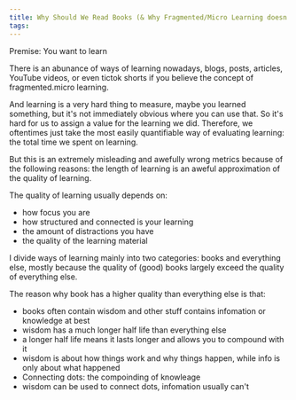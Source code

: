 ```yaml
---
title: Why Should We Read Books (& Why Fragmented/Micro Learning doesn't work)
tags:
---
```


Premise: You want to learn

There is an abunance of ways of learning nowadays, blogs, posts, articles, YouTube videos, or even tictok shorts if you believe the concept of fragmented.micro learning.

And learning is a very hard thing to measure, maybe you learned something, but it's not immediately obvious where you can use that. So it's hard for us to assign a value for the learning we did. Therefore, we oftentimes just take the most easily quantifiable way of evaluating learning: the total time we spent on learning.

But this is an extremely misleading and awefully wrong metrics because of the following reasons: the length of learning is an aweful approximation of the quality of learning.

The quality of learning usually depends on:
- how focus you are
- how structured and connected is your learning
- the amount of distractions you have
- the quality of the learning material

I divide ways of learning mainly into two categories: books and everything else, mostly because the quality of (good) books largely exceed the quality of everything else.

The reason why book has a higher quality than everything else is that:
- books often contain wisdom and other stuff contains infomation or knowledge at best
- wisdom has a much longer half life than everything else
- a longer half life means it lasts longer and allows you to compound with it
- wisdom is about how things work and why things happen, while info is only about what happened
- Connecting dots: the compoinding of knowleage
- wisdom can be used to connect dots, infomation usually can't



